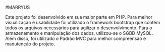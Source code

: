 #MARRYUS

Este projeto foi desenvolvido em sua maior parte em PHP. Para melhor visualização e usabilidade foi utilizado o framework bootstrap que contém todos os arquivos necessários para agilizar o desenvolvimento. Para o armazenamento e manipulação dos dados, utilizou-se o SGBD MySQL. Além disso, foi utilizado o Padrão MVC para melhor compreensão e manutenção do projeto.
